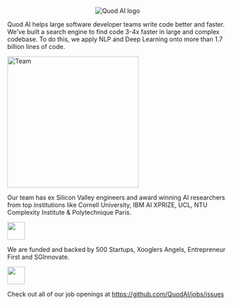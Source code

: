 <p align="center">
  <img src="https://uploads-ssl.webflow.com/5e5cb288c9fe845aa6a23577/5e61f580280007c802c95ac7_quod-ai-logo.png" alt="Quod AI logo"/>
</p>

Quod AI helps large software developer teams write code better and faster. We've built a search engine to find code 3-4x faster in large and complex codebase. To do this, we apply NLP and Deep Learning onto more than 1.7 billion lines of code.

<img src="http://bit.ly/quod-ai-photo-team" alt="Team" width="300" />

Our team has ex Silicon Valley engineers and award winning AI researchers from top institutions like Cornell University, IBM AI XPRIZE, UCL, NTU Complexity Institute & Polytechnique Paris.

<img src="http://bit.ly/quod-ai-logo-schools" height="40" />

We are funded and backed by 500 Startups, Xooglers Angels, Entrepreneur First and SGInnovate.

<img src="http://bit.ly/quod-ai-logo-investors" height="40" />

Check out all of our job openings at https://github.com/QuodAI/jobs/issues
